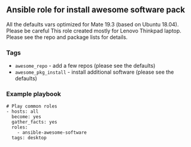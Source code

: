 ## Ansible role for install awesome software pack

All the defaults vars optimized for Mate 19.3 (based on Ubuntu 18.04). Please be careful
This role created mostly for Lenovo Thinkpad laptop. Please see the repo and package lists for details.


### Tags
- `awesome_repo` - add a few repos (please see the defaults)
- `awesome_pkg_install` - install additional software (please see the defaults)


### Example playbook
```
# Play common roles
- hosts: all
  become: yes
  gather_facts: yes
  roles:
    - ansible-awesome-software
  tags: desktop
```
